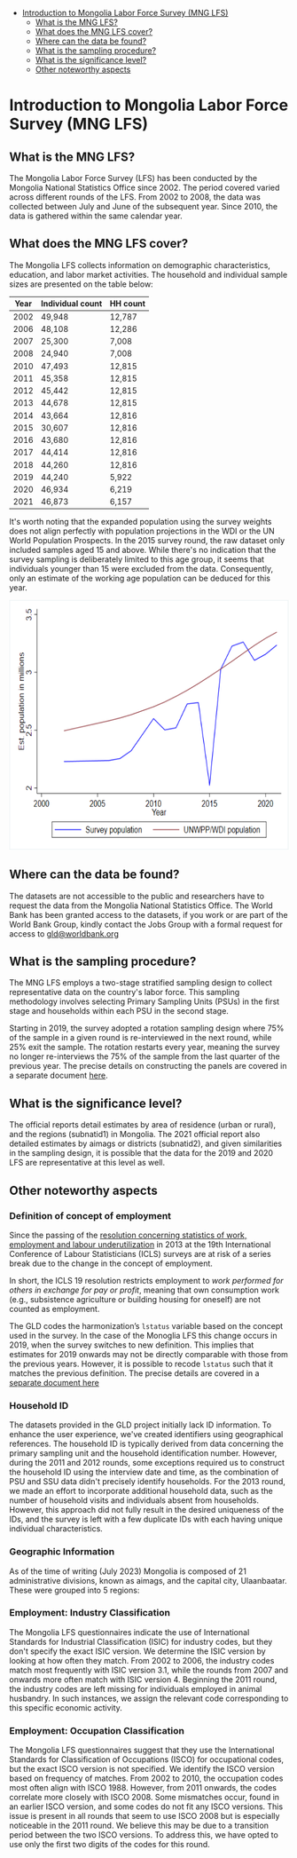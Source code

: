 - [Introduction to Mongolia Labor Force Survey (MNG LFS)](#introduction-to-mongolia-labor-force-survey-mng-lfs)
    - [What is the MNG LFS?](#what-is-the-mng-lfs)
    - [What does the MNG LFS cover?](#what-does-the-mng-lfs-cover)
    - [Where can the data be found?](#where-can-the-data-be-found)
    - [What is the sampling procedure?](#what-is-the-sampling-procedure)
    - [What is the significance level?](#what-is-the-significance-level)
    - [Other noteworthy aspects](#other-noteworthy-aspects)

# Introduction to Mongolia Labor Force Survey (MNG LFS)

## What is the MNG LFS?

The Mongolia Labor Force Survey (LFS) has been conducted by the Mongolia National Statistics Office since 2002. The period covered varied across different rounds of the LFS. From 2002 to 2008, the data was collected between July and June of the subsequent year. Since 2010, the data is gathered within the same calendar year.

## What does the MNG LFS cover?

The Mongolia LFS collects information on demographic characteristics, education, and labor market activities. The household and individual sample sizes are presented on the table below:

| Year | Individual count | HH count |
|---|---|---|
| 2002 |          49,948  |                      12,787  |
| 2006 |          48,108  |                      12,286 |
| 2007 |          25,300  |                      7,008  |
| 2008 |          24,940  |                      7,008  |
| 2010 |          47,493  |                      12,815 |
| 2011 |          45,358  |                      12,815 |
| 2012 |          45,442  |                      12,815 |
| 2013 |          44,678  |                      12,815 |
| 2014 |          43,664  |                      12,816 |
| 2015 |          30,607  |                      12,816 |
| 2016 |          43,680  |                      12,816 |
| 2017 |          44,414  |                      12,816 |
| 2018 |          44,260  |                      12,816 |
| 2019 |          44,240  |                      5,922  |
| 2020 |          46,934  |                      6,219  |
| 2021 |          46,873  |                      6,157  |

It's worth noting that the expanded population using the survey weights does not align perfectly with population projections in the WDI or the UN World Population Prospects. In the 2015 survey round, the raw dataset only included samples aged 15 and above. While there's no indication that the survey sampling is deliberately limited to this age group, it seems that individuals younger than 15 were excluded from the data. Consequently, only an estimate of the working age population can be deduced for this year.

<img src="Utilities/population_comparison.png" width="600" height="450">




## Where can the data be found?

The datasets are not accessible to the public and researchers have to request the data from the Mongolia National Statistics Office. The World Bank has been granted access to the datasets, if you work or are part of the World Bank Group, kindly contact the Jobs Group with a formal request for access to gld@worldbank.org

## What is the sampling procedure?

The MNG LFS employs a two-stage stratified sampling design to collect representative data on the country's labor force. This sampling methodology involves selecting Primary Sampling Units (PSUs) in the first stage and households within each PSU in the second stage. 

Starting in 2019, the survey adopted a rotation sampling design where 75% of the sample in a given round is re-interviewed in the next round, while 25% exit the sample. The rotation restarts every year, meaning the survey no longer re-interviews the 75% of the sample from the last quarter of the previous year. The precise details on constructing the panels are covered in a separate document [here](Panels.md).

## What is the significance level?

The official reports detail estimates by area of residence (urban or rural), and the regions (subnatid1) in Mongolia. The 2021 official report also detailed estimates by aimags or districts (subnatid2), and given similarities in the sampling design, it is possible that the data for the 2019 and 2020 LFS are representative at this level as well.

## Other noteworthy aspects

### Definition of concept of employment

Since the passing of the [resolution concerning statistics of work, employment and labour underutilization](https://www.ilo.org/global/statistics-and-databases/standards-and-guidelines/resolutions-adopted-by-international-conferences-of-labour-statisticians/WCMS_230304/lang--en/index.htm) in 2013 at the 19th International Conference of Labour Statisticians (ICLS) surveys are at risk of a series break due to the change in the concept of employment.

In short, the ICLS 19 resolution restricts employment to *work performed for others in exchange for pay or profit*, meaning that own consumption work (e.g., subsistence agriculture or building housing for oneself) are not counted as employment.

The GLD codes the harmonization’s `lstatus` variable based on the concept used in the survey. In the case of the Monoglia LFS this change occurs in 2019, when the survey switches to new definition. This implies that estimates for 2019 onwards may not be directly comparable with those from the previous years. However, it is possible to recode `lstatus` such that it matches the previous definition. The precise details are covered in a [separate document here](Converting%20between%20ICLS%20Definitions.md)

### Household ID
The datasets provided in the GLD project initially lack ID information. To enhance the user experience, we've created identifiers using geographical references. The household ID is typically derived from data concerning the primary sampling unit and the household identification number. However, during the 2011 and 2012 rounds, some exceptions required us to construct the household ID using the interview date and time, as the combination of PSU and SSU data didn't precisely identify households. For the 2013 round, we made an effort to incorporate additional household data, such as the number of household visits and individuals absent from households. However, this approach did not fully result in the desired uniqueness of the IDs, and the survey is left with a few duplicate IDs with each having unique individual characteristics.

### Geographic Information
As of the time of writing (July 2023) Mongolia is composed of 21 administrative divisions, known as aimags, and the capital city, Ulaanbaatar. These were grouped into 5 regions:



### Employment: Industry Classification
The Mongolia LFS questionnaires indicate the use of International Standards for Industrial Classification (ISIC) for industry codes, but they don't specify the exact ISIC version. We determine the ISIC version by looking at how often they match. From 2002 to 2006, the industry codes match most frequently with ISIC version 3.1, while the rounds from 2007 and onwards more often match with ISIC version 4. Beginning the 2011 round, the industry codes are left missing for individuals employed in animal husbandry. In such instances, we assign the relevant code corresponding to this specific economic activity. 

### Employment: Occupation Classification
The Mongolia LFS questionnaires suggest that they use the International Standards for Classification of Occupations (ISCO) for occupational codes, but the exact ISCO version is not specified. We identify the ISCO version based on frequency of matches. From 2002 to 2010, the occupation codes most often align with ISCO 1988. However, from 2011 onwards, the codes correlate more closely with ISCO 2008. Some mismatches occur, found in an earlier ISCO version, and some codes do not fit any ISCO versions. This issue is present in all rounds that seem to use ISCO 2008 but is especially noticeable in the 2011 round. We believe this may be due to a transition period between the two ISCO versions. To address this, we have opted to use only the first two digits of the codes for this round.








